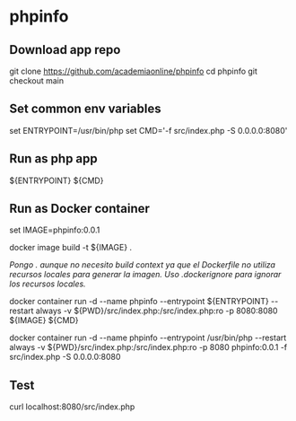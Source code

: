 # phpinfo

## Download app repo

git clone https://github.com/academiaonline/phpinfo
cd phpinfo
git checkout main

## Set common env variables

set ENTRYPOINT=/usr/bin/php
set CMD='-f src/index.php -S 0.0.0.0:8080'

## Run as php app

${ENTRYPOINT} ${CMD}

## Run as Docker container

set IMAGE=phpinfo:0.0.1

docker image build -t ${IMAGE} .

_Pongo . aunque no necesito build context ya que el Dockerfile no utiliza recursos locales para generar la imagen. Uso .dockerignore para ignorar los recursos locales._

docker container run -d --name phpinfo --entrypoint ${ENTRYPOINT} --restart always -v ${PWD}/src/index.php:/src/index.php:ro -p 8080:8080 ${IMAGE} ${CMD}

docker container run -d --name phpinfo --entrypoint /usr/bin/php --restart always -v ${PWD}/src/index.php:/src/index.php:ro -p 8080 phpinfo:0.0.1 -f src/index.php -S 0.0.0.0:8080

## Test

curl localhost:8080/src/index.php
